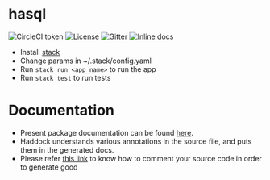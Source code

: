 # hasql
![CircleCI token](https://img.shields.io/circleci/token/734a9a6d01b2f9e068ffedcf869c71a598de6ade/project/github/IITH-SBJoshi/haskell-8/master.svg?logo=circleci&style=for-the-badge)
[![License](https://img.shields.io/badge/License-MIT-informational.svg?style=for-the-badge)](https://github.com/IITH-SBJoshi/haskell-8/blob/master/LICENSE)
[![Gitter](https://img.shields.io/badge/gitter-join_chat-blueviolet.svg?style=for-the-badge&logo=gitter-white)](https://gitter.im/hasql)
[![Inline docs](https://img.shields.io/badge/Haddock-Reference-blue.svg?style=for-the-badge&logo=haskell)](http://104.211.220.36)



- Install [stack](https://docs.haskellstack.org/en/stable/README/)
- Change params in ~/.stack/config.yaml
- Run `stack run <app_name>` to run the app
- Run `stack test` to run tests

# Documentation

- Present package documentation can be found [here](http://104.211.220.36/docs/index.html).
- Haddock understands various annotations in the source file, and puts them in the generated docs.
- Please refer [this link](https://www.haskell.org/haddock/doc/html/markup.html) to know how to comment your source code in order to generate good 
